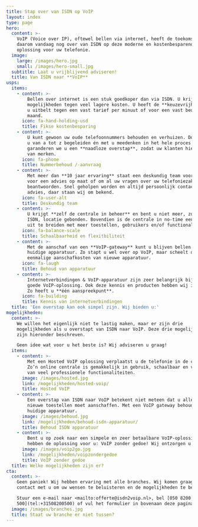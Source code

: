 ```yaml
---
title: Stap over van ISDN op VoIP
layout: index
type: page
hero:
  content: >-
    VoIP (Voice over IP), oftewel bellen via internet, heeft de toekomst. Stap
    daarom vandaag nog over van ISDN op deze moderne en kostenbesparende
    oplossing voor uw telefonie.
  image:
    large: /images/hero.jpg
    small: /images/hero-small.jpg
  subtitle: Laat u vrijblijvend adviseren!
  title: Van ISDN naar **VoIP**
usps:
  items:
    - content: >-
        Bellen over internet is een stuk goedkoper dan via ISDN. U krijgt meer
        mogelijkheden tegen veel lagere kosten. U heeft de **keuzevrijheid** of
        u uitbelt tegen een vast tarief per minuut of voor een vast bedrag per
        maand.
      icon: fa-hand-holding-usd
      title: Fikse kostenbesparing
    - content: >-
        U kunt gewoon uw oude telefoonnummers behouden en verhuizen. Doordat we
        u van a tot z begeleiden én met u meedenken in het hele proces
        garanderen we u een **naadloze overstap**, zodat uw klanten hier niets
        van merken.
      icon: fa-phone
      title: Nummerbehoud /-aanvraag
    - content: >-
        Met meer dan **10 jaar ervaring** staat een deskundig team voor u klaar
        voor een advies op maat of om al uw vragen over uw telefoniezaken te
        beantwoorden. Snel geholpen worden en altijd persoonlijk contact en
        advies, daar staan wij om bekend.
      icon: fa-user-alt
      title: Deskundig team
    - content: >-
        U krijgt **zelf de centrale in beheer** en bent u niet meer, zoals met
        ISDN, locatie gebonden. Bovendien is de centrale in no-time eenvoudig
        uit te breiden met meer toestellen, gebruikers en/of functionaliteiten.
      icon: fa-balance-scale
      title: Schaalbaarheid en flexitbiliteit
    - content: >-
        Met de aanschaf van een **VoIP-gateway** kunt u blijven bellen met uw
        huidige apparatuur. Zo stapt u wel over op VoIP, maar scheelt dit weer
        eenmalige aanschafkosten van nieuwe apparatuur.
      icon: fa-laugh
      title: Behoud van apparatuur
    - content: >-
        Internetverbindingen & VoIP-apparatuur zijn zeer belangrijk bij een
        goede VoIP-oplossing. Ook deze kennis en producten hebben wij in huis.
        Zo heeft u **één aanspreekpunt**.
      icon: fa-building
      title: Kennis van internetverbindingen
  title: 'Een overstap kan ook simpel zijn. Wij bieden u:'
mogelijkheden:
  content: >-
    We willen het eigenlijk niet te lastig maken, maar er zijn drie
    mogelijkheden als u overstapt van ISDN naar VoIP. Deze drie mogelijkheden
    zijn hieronder beschreven. 

    Geen idee wat voor u het beste is? Wij adviseren u graag!
  items:
    - content: >-
        Met een Hosted VoIP oplossing verplaatst u de telefonie in de cloud.
        Zo’n online centrale is gemakkelijk in gebruik, schaalbaar en voorzien
        van veel professionele functionaliteiten.
      image: /images/hosted.jpg
      link: /mogelijkheden/hosted-voip/
      title: Hosted VoIP
    - content: >-
        Een overstap van ISDN naar VoIP betekent niet meteen dat u allemaal
        nieuwe toestellen moet aanschaffen. Met een VoIP gateway behoudt u uw
        huidige apparatuur.
      image: /images/behoud.jpg
      link: /mogelijkheden/behoud-isdn-apparatuur/
      title: Behoud ISDN apparatuur
    - content: >-
        Bent u op zoek naar een simpele en zeer betaalbare VoIP-oplossing? Wij
        hebben de oplossing voor u: VoIP zonder gedoe! Wij ontzorgen u graag.
      image: /images/voip2go.jpg
      link: /mogelijkheden/voipzondergedoe
      title: VoIP zonder gedoe
  title: Welke mogelijkheden zijn er?
cta:
  content: >-
    Geen paniek! Wij hebben ervaring met alle branches. Wij komen graag in
    contact met u om uw wensen te beluisteren en de mogelijkheden te bespreken.

    Stuur een e-mail naar <mailto:offerte@isdn2voip.nl>, bel [050 8200
    500](tel:+31508200500) of vul het formulier in bovenaan deze pagina .
  image: /images/branches.jpg
  title: Staat uw branche er niet tussen?
---
```


